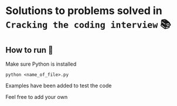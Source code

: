 # Solutions to problems solved in `Cracking the coding interview` 📚

## How to run 📖
Make sure Python is installed

`python <name_of_file>.py`

Examples have been added to test the code 

Feel free to add your own